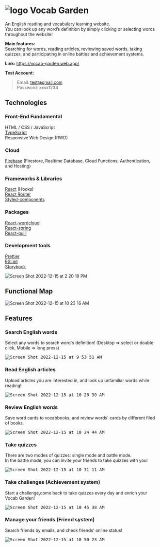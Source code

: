 #  ![logo](https://user-images.githubusercontent.com/77892687/207754711-2a027187-4ccc-4ee8-91ae-8ea0bdffebff.png) Vocab Garden


An English reading and vocabulary learning website.     
You can look up any word’s definition by simply clicking or selecting words throughout the website!

**Main features:**     
Searching for words, reading articles, reviewing saved words, taking quizzes, and participating in online battles and achievement systems.

**Link:** https://vocab-garden.web.app/

**Test Account:**        
> Email: test@gmail.com     
> Password: xxxx1234


## Technologies

### Front-End Fundamental
HTML / CSS / JavaScript    
[TypeScript](https://www.typescriptlang.org/)    
Responsive Web Design (RWD)

### Cloud
[Firebase](https://firebase.google.com/) (Firestore, Realtime Database, Cloud Functions, Authentication, and Hosting)

### Frameworks & Libraries
[React](https://reactjs.org/) (Hooks)      
[React Router](https://reactrouter.com/en/main)       
[Styled-components](https://styled-components.com/)       

### Packages
[React-wordcloud](https://react-wordcloud.netlify.app/)     
[React-spring](https://react-spring.dev/)         
[React-quill](https://quilljs.com/)

### Development tools
[Prettier](https://prettier.io/)     
[ESLint](https://eslint.org/)    
[Storybook](https://storybook.js.org/)

![Screen Shot 2022-12-15 at 2 20 19 PM](https://user-images.githubusercontent.com/77892687/207787355-2354e081-43e8-4fe2-bbff-c94cc0330c2f.png)


## Functional Map

![Screen Shot 2022-12-15 at 10 23 16 AM](https://user-images.githubusercontent.com/77892687/207757531-a94586bc-2556-4d79-836c-bcfe9e6b738a.png)

## Features

### Search English words
Select any words to search word's definition! (Desktop => select or double click, Mobile => long press)

<kbd>![Screen Shot 2022-12-15 at 9 53 51 AM](https://user-images.githubusercontent.com/77892687/207754034-50f23950-dce5-4873-9556-f7c885a88849.png)</kbd>

### Read English articles
Upload articles you are interested in, and look up unfamiliar words while reading!

<kbd>![Screen Shot 2022-12-15 at 10 26 30 AM](https://user-images.githubusercontent.com/77892687/207757921-98899d99-e2c1-4f74-98a9-d57400766cab.png)</kbd>

### Review English words
Save word cards to vocabbooks, and review words' cards by different filed of books.       

<kbd>![Screen Shot 2022-12-15 at 10 24 44 AM](https://user-images.githubusercontent.com/77892687/207757715-fd096531-f926-40e6-a218-c4740c49b734.png)</kbd>

### Take quizzes
There are two modes of quizzes: single mode and battle mode.    
In the battle mode, you can invite your friends to take quizzes with you!

<kbd>![Screen Shot 2022-12-15 at 10 31 11 AM](https://user-images.githubusercontent.com/77892687/207758754-6868f932-6960-42f6-8239-786b03c9bd98.png)</kbd>

### Take challenges (Achievement system)
Start a challenge,come back to take quizzes every day and enrich your Vocab Garden!

<kbd>![Screen Shot 2022-12-15 at 10 45 38 AM](https://user-images.githubusercontent.com/77892687/207760439-79537c47-d0ca-4bd6-b6b3-80cc600e7bdc.png)</kbd>

### Manage your friends (Friend system)
Search friends by emails, and check friends' online status!

<kbd>![Screen Shot 2022-12-15 at 10 50 23 AM](https://user-images.githubusercontent.com/77892687/207762120-507b6cd8-3a24-474e-8c7f-00446bfae11f.png)<kbd>
